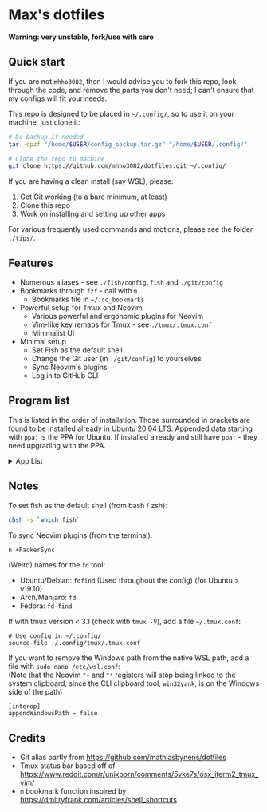 # Max's dotfiles

**Warning: very unstable, fork/use with care**

## Quick start

If you are not `mhho3082`, then I would advise you to
fork this repo, look through the code, and remove the parts
you don't need; I can't ensure that my configs will fit your needs.

This repo is designed to be placed in `~/.config/`,
so to use it on your machine, just clone it:

```bash
# Do backup if needed
tar -cpzf "/home/$USER/config_backup.tar.gz" "/home/$USER/.config/"

# Clone the repo to machine
git clone https://github.com/mhho3082/dotfiles.git ~/.config/
```

If you are having a clean install (say WSL), please:
1. Get Git working (to a bare minimum, at least)
2. Clone this repo
3. Work on installing and setting up other apps

For various frequently used commands and motions,
please see the folder `./tips/`.

## Features

* Numerous aliases - see `./fish/config.fish` and `./git/config`
* Bookmarks through `fzf` - call with `m`
  * Bookmarks file in `~/.cd_bookmarks`
* Powerful setup for Tmux and Neovim
  * Various powerful and ergonomic plugins for Neovim
  * Vim-like key remaps for Tmux - see `./tmux/.tmux.conf`
  * Minimalist UI
* Minimal setup
  * Set Fish as the default shell
  * Change the Git user (in `./git/config`) to yourselves
  * Sync Neovim's plugins
  * Log in to GitHub CLI

## Program list

This is listed in the order of installation.
Those surrounded in brackets are found to be installed already in Ubuntu 20.04 LTS.
Appended data starting with `ppa:` is the PPA for Ubuntu.
If installed already and still have `ppa:` - they need upgrading with the PPA.

<details>
<summary> App List </summary>

- (`tmux`)
- (`htop`)
- (`git`) (`ppa:git-core/ppa`)
- `unzip`
- `fish` (`ppa:fish-shell/release-3`)
- `exa` (`ppa:spvkgn/exa`)
- `fzf`
- `ripgrep`
- `fdfind`
- `gh` 
  ```
  $ sudo apt-key adv --keyserver keyserver.ubuntu.com --recv-key C99B11DEB97541F0
  $ sudo apt-add-repository https://cli.github.com/packages
  ```
- `nodejs`
  ```
  $ curl -fsSL https://deb.nodesource.com/setup_17.x | sudo -E bash -
  $ sudo apt-get install -y nodejs
  ```
- `npm`
- `python3-venv`
- `python3-pip`
- `neovim` (`ppa:neovim-ppa/stable`)
- `neovim` NodeJS module (`sudo npm install -g neovim`)
- (`pynvim`) Python module (`pip3 install --upgrade pynvim`)
- `clang`
- `clang-format`
- `llvm`
- `tldr` (`sudo npm install -g tldr`)

</details>

## Notes

To set fish as the default shell (from bash / zsh):

```bash
chsh -s `which fish`
```

To sync Neovim plugins (from the terminal):

```bash
n +PackerSync
```

(Weird) names for the `fd` tool:
- Ubuntu/Debian: `fdfind` (Used throughout the config) (for Ubuntu > v19.10)
- Arch/Manjaro: `fd`
- Fedora: `fd-find`

If with tmux version < 3.1 (check with `tmux -V`),
add a file `~/.tmux.conf`:

```tmux
# Use config in ~/.config/
source-file ~/.config/tmux/.tmux.conf
```

If you want to remove the Windows path from the native WSL path,
add a file with `sudo nano /etc/wsl.conf`:<br>
(Note that the Neovim `"+` and `"*` registers will stop being linked to the system clipboard,
since the CLI clipboard tool, `win32yank`, is on the Windows side of the path)

```
[interop]
appendWindowsPath = false
```

## Credits

- Git alias partly from
  https://github.com/mathiasbynens/dotfiles
- Tmux status bar based off of
  https://www.reddit.com/r/unixporn/comments/5vke7s/osx_iterm2_tmux_vim/
- `m` bookmark function inspired by
  https://dmitryfrank.com/articles/shell_shortcuts
